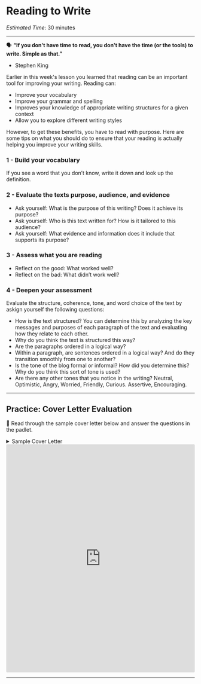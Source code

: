 # Reading to Write
*Estimated Time*: 30 minutes

---

<aside>

🗣 **“If you don't have time to read, you don't have the time (or the tools) to write. Simple as that.”**
- Stephen King

</aside>

Earlier in this week's lesson you learned that reading can be an important tool for improving your writing. Reading can:
- Improve your vocabulary
- Improve your grammar and spelling
- Improves your knowledge of appropriate writing structures for a given context
- Allow you to explore different writing styles

However, to get these benefits, you have to read with purpose. Here are some tips on what you should do to ensure that your reading is actually helping you improve your writing skills.

### 1 - Build your vocabulary

If you see a word that you don’t know, write it down and look up the definition.

### 2 - Evaluate the texts purpose, audience, and evidence

- Ask yourself: What is the purpose of this writing? Does it achieve its purpose?
- Ask yourself: Who is this text written for? How is it tailored to this audience?
- Ask yourself: What evidence and information does it include that supports its purpose?

### 3 - Assess what you are reading

- Reflect on the good: What worked well?
- Reflect on the bad: What didn’t work well?

### 4 - Deepen your assessment

Evaluate the structure, coherence, tone, and word choice of the text by askign yourself the following questions:
- How is the text structured? You can determine this by analyzing the key messages and purposes of each paragraph of the text and evaluating how they relate to each other.
- Why do you think the text is structured this way?
- Are the paragraphs ordered in a logical way?
- Within a paragraph, are sentences ordered in a logical way? And do they transition smoothly from one to another?
- Is the tone of the blog formal or informal? How did you determine this? Why do you think this sort of tone is used?
- Are there any other tones that you notice in the writing? Neutral, Optimistic, Angry, Worried, Friendly, Curious. Assertive, Encouraging. 

---

## Practice: Cover Letter Evaluation

<aside>

📝 Read through the sample cover letter below and answer the questions in the padlet.
    
</aside>

<details>
    <summary> Sample Cover Letter </summary>

Dear Hiring Manager,

Please accept my application for the Software Engineer position at Technology Resources. Over the course of five years in software engineering, I have attained significant experience coding with a variety of programming languages, working directly with corporate leadership and clients, and steering projects while leading software development teams. I believe I would be an excellent addition to the Technology Resources team.

Working in my current job at 123 Technologies, I have three years of experience with systems architecture and full-stack web development. Working with a Senior Software Engineer, I have been responsible for developing two new websites serving three million users monthly. I also oversee the building of systems architecture via Kohana frameworks, HTML5 and JavaScript. I have also recently gained experience in DevOps, providing solutions in programming and database technology, programming, and operating systems.

I also have experience in Agile project management, data science, and creating and maintaining custom web and mobile applications.

Thank you for taking the time to review my application. I look forward to sharing more about my skills and experiences and how they could help me hit the ground running with Technology Resources. Feel free to contact me at 555-555-5555 or me@mywebdeveloperwebsite.com.

Sincerely, 
Jacob Smith

[Source](https://brainstation.io/career-guides/software-engineer-cover-letter-examples)
    
 </details>
    
 <div style="border:1px solid rgba(0,0,0,0.1);border-radius:2px;box-sizing:border-box;overflow:hidden;position:relative;width:100%;background:#F4F4F4"><iframe src="https://padlet.com/curriculumpad/nf31mc4f2hqzkqti" frameborder="0" allow="camera;microphone;geolocation" style="width:100%;height:608px;display:block;padding:0;margin:0"></iframe></div>
 
 ---
 
